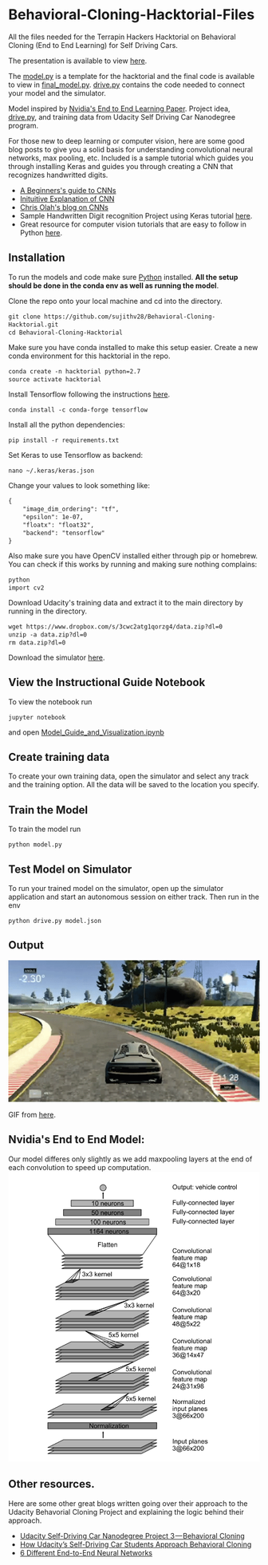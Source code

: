 # Behavioral-Cloning-Hacktorial-Files
All the files needed for the Terrapin Hackers Hacktorial on Behavioral Cloning (End to End Learning) for Self Driving Cars. 

The presentation is available to view [here](http://goo.gl/XtIBNg).

The [model.py](/model.py) is a template for the hacktorial and the final code is available to view in [final_model.py](/final_model.py). [drive.py](/drive.py) contains the code needed to connect your model and the simulator.

Model inspired by [Nvidia's End to End Learning Paper](https://devblogs.nvidia.com/parallelforall/deep-learning-self-driving-cars/). Project idea, [drive.py](/drive.py), and training data from Udacity Self Driving Car Nanodegree program.

For those new to deep learning or computer vision, here are some good blog posts to give you a solid basis for understanding convolutional neural networks, max pooling, etc. Included is a sample tutorial which guides you through installing Keras and guides you through creating a CNN that recognizes handwritted digits.

- [A Beginners's guide to CNNs](https://adeshpande3.github.io/adeshpande3.github.io/A-Beginner%27s-Guide-To-Understanding-Convolutional-Neural-Networks/)
- [Inituitive Explanation of CNN](https://ujjwalkarn.me/2016/08/11/intuitive-explanation-convnets/)
- [Chris Olah's blog on CNNs](http://colah.github.io/posts/2014-07-Understanding-Convolutions/)
- Sample Handwritten Digit recognition Project using Keras tutorial [here](http://machinelearningmastery.com/handwritten-digit-recognition-using-convolutional-neural-networks-python-keras/).
- Great resource for computer vision tutorials that are easy to follow in Python [here](http://www.pyimagesearch.com/).

## Installation
To run the models and code make sure [Python](https://www.python.org/downloads/) installed. **All the setup should be done in the conda env as well as running the model**.

Clone the repo onto your local machine and cd into the directory.
```
git clone https://github.com/sujithv28/Behavioral-Cloning-Hacktorial.git
cd Behavioral-Cloning-Hacktorial
```

Make sure you have conda installed to make this setup easier. Create a new conda environment for this hacktorial in the repo.
```
conda create -n hacktorial python=2.7
source activate hacktorial
```

Install Tensorflow following the instructions [here](https://www.tensorflow.org/install/).
```
conda install -c conda-forge tensorflow
```

Install all the python dependencies:
```
pip install -r requirements.txt
```
Set Keras to use Tensorflow as backend:
```
nano ~/.keras/keras.json
```
Change your values to look something like:
```
{
    "image_dim_ordering": "tf", 
    "epsilon": 1e-07, 
    "floatx": "float32", 
    "backend": "tensorflow"
}
```
Also make sure you have OpenCV installed either through pip or homebrew. You can check if this works by running and making sure nothing complains:
```
python
import cv2
```
Download Udacity's training data and extract it to the main directory by running in the directory.
```
wget https://www.dropbox.com/s/3cwc2atg1qorzg4/data.zip?dl=0
unzip -a data.zip?dl=0
rm data.zip?dl=0
```

Download the simulator [here](https://github.com/udacity/self-driving-car-sim).

## View the Instructional Guide Notebook
To view the notebook run
```
jupyter notebook
```
and open [Model_Guide_and_Visualization.ipynb](/Model_Guide_and_Visualization.ipynb)

## Create training data
To create your own training data, open the simulator and select any track and the training option. All the data will be saved to the location you specify.

## Train the Model
To train the model run
```
python model.py
```

## Test Model on Simulator
To run your trained model on the simulator, open up the simulator application and start an autonomous session on either track. Then run in the env
```
python drive.py model.json
```

## Output
![Image of Nvidia Model](/images/self_driving.gif)

GIF from [here](https://medium.com/self-driving-cars/more-udacity-self-driving-car-students-in-their-own-words-193b99ee66eb).

## Nvidia's End to End Model:
Our model differes only slightly as we add maxpooling layers at the end of each convolution to speed up computation.
![Image of Nvidia Model](/images/nVidia_model.png)

## Other resources.
Here are some other great blogs written going over their approach to the Udacity Behavorial Cloning Project and explaining the logic behind their approach.
- [Udacity Self-Driving Car Nanodegree Project 3 — Behavioral Cloning](https://medium.com/udacity/udacity-self-driving-car-nanodegree-project-3-behavioral-cloning-446461b7c7f9#.9asxk3lyu)
- [How Udacity’s Self-Driving Car Students Approach Behavioral Cloning](https://medium.com/udacity/how-udacitys-self-driving-car-students-approach-behavioral-cloning-5ffbfd2979e5#.q00ni6o4j)
- [6 Different End-to-End Neural Networks](https://medium.com/self-driving-cars/6-different-end-to-end-neural-networks-f307fa2904a5#.ef5pz6i3f)
